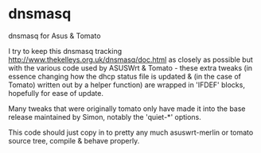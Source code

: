 dnsmasq
=======

dnsmasq for Asus &amp; Tomato

I try to keep this dnsmasq tracking http://www.thekelleys.org.uk/dnsmasq/doc.html as closely as possible
but with the various code used by ASUSWrt & Tomato - these extra tweaks (in essence changing how the
dhcp status file is updated & (in the case of Tomato) written out by a helper function) are wrapped in
'IFDEF' blocks, hopefully for ease of update.

Many tweaks that were originally tomato only have made it into the base release maintained by Simon, notably
the 'quiet-*' options.


This code should just copy in to pretty any much asuswrt-merlin or tomato source tree, compile & behave
properly.
